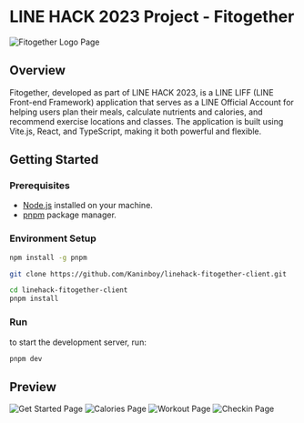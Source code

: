 # LINE HACK 2023 Project - Fitogether
![Fitogether Logo Page](https://i.ibb.co/rsSFKzm/Fitogether-me.png)
## Overview
Fitogether, developed as part of LINE HACK 2023, is a LINE LIFF (LINE Front-end Framework) application that serves as a LINE Official Account for helping users plan their meals, calculate nutrients and calories, and recommend exercise locations and classes. The application is built using Vite.js, React, and TypeScript, making it both powerful and flexible.
## Getting Started
### Prerequisites
* [Node.js](https://nodejs.org/) installed on your machine.
* [pnpm](https://pnpm.io/) package manager.
### Environment Setup
``` bash
npm install -g pnpm

git clone https://github.com/Kaninboy/linehack-fitogether-client.git

cd linehack-fitogether-client
pnpm install
```
### Run
to start the development server, run:
``` bash
pnpm dev
```
## Preview
![Get Started Page](https://i.ibb.co/vhb487j/2.jpg)
![Calories Page](https://i.ibb.co/z5F3hBQ/3.jpg)
![Workout Page](https://i.ibb.co/MpNzSyC/4.jpg)
![Checkin Page](https://i.ibb.co/0Dr8P8B/5.jpg)
